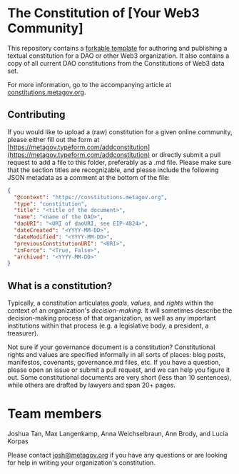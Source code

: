 # The Constitution of [Your Web3 Community]

This repository contains a [forkable template](https://raw.githubusercontent.com/metagov/constitution-template/main/constitution.md) for authoring and publishing a textual constitution for a DAO or other Web3 organization. It also contains a copy of all current DAO constitutions from the Constitutions of Web3 data set.

For more information, go to the accompanying article at [constitutions.metagov.org](https://constitutions.metagov.org).

## Contributing

If you would like to upload a (raw) constitution for a given online community, please either fill out the form at [https://metagov.typeform.com/addconstitution](https://metagov.typeform.com/addconstitution) or directly submit a pull request to add a file to this folder, preferably as a .md file. Please make sure that the section titles are recognizable, and please include the following JSON metadata as a comment at the bottom of the file:

```json
{ 
  "@context": "https://constitutions.metagov.org",
  "type": "constitution",
  "title": "<title of the document>",
  "name": "<name of the DAO>",
  "daoURI": "<URI of daoURI, see EIP-4824>",
  "dateCreated": "<YYYY-MM-DD>",
  "dateModified": "<YYYY-MM-DD>",
  "previousConstitutionURI": "<URI>",
  "inForce": "<True, False>",
  "archived": "<YYYY-MM-DD>"
}
```

## What is a constitution?

Typically, a constitution articulates *goals*,  *values*, and *rights* within the context of an organization's *decision-making*. It will sometimes describe the decision-making process of that organization, as well as any important institutions within that process (e.g. a legislative body, a president, a treasurer).

Not sure if your governance document is a constitution? Constitutional rights and values are specified informally in all sorts of places: blog posts, manifestos, covenants, governance.md files, etc. If you have a question, please open an issue or submit a pull request, and we can help you figure it out. Some constitutional documents are very short (less than 10 sentences), while others are drafted by lawyers and span 20+ pages.

# Team members
Joshua Tan, Max Langenkamp, Anna Weichselbraun, Ann Brody, and Lucia Korpas

Please contact josh@metagov.org if you have any questions or are looking for help in writing your organization's constitution.
